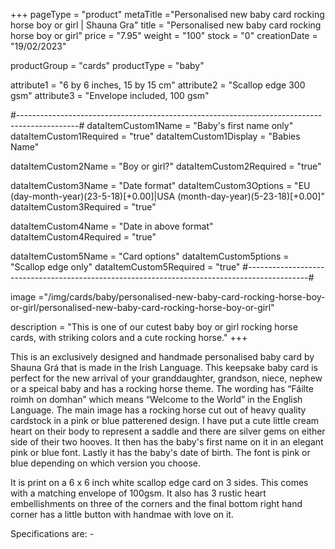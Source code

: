 +++
pageType = "product"
metaTitle ="Personalised new baby card rocking horse boy or girl | Shauna Gra"
title = "Personalised new baby card rocking horse boy or girl"
price = "7.95"
weight = "100"
stock = "0"
creationDate = "19/02/2023"

productGroup = "cards"
productType = "baby"

attribute1 = "6 by 6 inches, 15 by 15 cm" 
attribute2 = "Scallop edge 300 gsm"
attribute3 = "Envelope included, 100 gsm"

#---------------------------------------------------------------------------------------------#
dataItemCustom1Name = "Baby's first name only"
dataItemCustom1Required = "true"
dataItemCustom1Display = "Babies Name"

dataItemCustom2Name = "Boy or girl?"
dataItemCustom2Required = "true"

dataItemCustom3Name = "Date format"
dataItemCustom3Options = "EU (day-month-year)(23-5-18)[+0.00]|USA (month-day-year)(5-23-18)[+0.00]"
dataItemCustom3Required = "true"

dataItemCustom4Name = "Date in above format"
dataItemCustom4Required = "true"

dataItemCustom5Name = "Card options"
dataItemCustom5ptions = "Scallop edge only"
dataItemCustom5Required = "true"
#---------------------------------------------------------------------------------------------#

image ="/img/cards/baby/personalised-new-baby-card-rocking-horse-boy-or-girl/personalised-new-baby-card-rocking-horse-boy-or-girl"

description = "This is one of our cutest baby boy or girl rocking horse cards, with striking colors and a cute rocking horse."
+++

This is an exclusively designed and handmade personalised baby card by Shauna Grá that is made in the Irish Language. This keepsake baby card is perfect for the new arrival of your granddaughter, grandson, niece, nephew or a speical baby and has a rocking horse theme. The wording has “Fáilte roimh on domhan” which means “Welcome to the World” in the English Language. The main image has a rocking horse cut out of heavy quality cardstock in a pink or blue patterened design. I have put a cute little cream heart on their body to represent a saddle and there are silver gems on either side of their two hooves. It then has the baby's first name on it in an elegant pink or blue font. Lastly it has the baby's date of birth. The font is pink or blue depending on which version you choose.

It is print on a 6 x 6 inch white scallop edge card on 3 sides. This comes with a matching envelope of 100gsm. It also has 3 rustic heart embellishments on three of the corners and the final bottom right hand corner has a little button with handmae with love on it.

Specifications are: -
